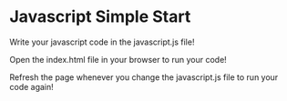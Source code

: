 Javascript Simple Start
=======================

Write your javascript code in the javascript.js file!

Open the index.html file in your browser to run your code!

Refresh the page whenever you change the javascript.js file to run your code again!
